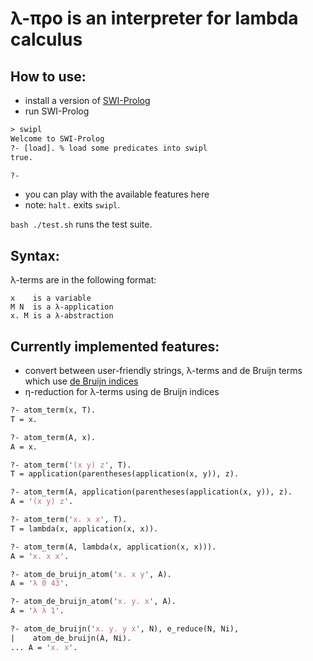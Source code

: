 λ-προ is an interpreter for lambda calculus
=====

How to use:
-----
* install a version of [SWI-Prolog](http://www.swi-prolog.org/)
* run SWI-Prolog


```pl
> swipl
Welcome to SWI-Prolog
?- [load]. % load some predicates into swipl
true.

?-
```
* you can play with the available features here
* note: `halt.` exits `swipl`.

```bash ./test.sh``` runs the test suite.

Syntax:
-----
λ-terms are in the following format:
```
x    is a variable
M N  is a λ-application
x. M is a λ-abstraction
```

Currently implemented features:
-----
* convert between user-friendly strings, λ-terms and
  de Bruijn terms which use [de Bruijn indices](https://en.wikipedia.org/wiki/De_Bruijn_index)
* η-reduction for λ-terms using de Bruijn indices

```pl
?- atom_term(x, T).
T = x.

?- atom_term(A, x).
A = x.

?- atom_term('(x y) z', T).
T = application(parentheses(application(x, y)), z).

?- atom_term(A, application(parentheses(application(x, y)), z).
A = '(x y) z'.

?- atom_term('x. x x', T).
T = lambda(x, application(x, x)).

?- atom_term(A, lambda(x, application(x, x))).
A = 'x. x x'.

?- atom_de_bruijn_atom('x. x y', A).
A = 'λ 0 43'.

?- atom_de_bruijn_atom('x. y. x', A).
A = 'λ λ 1'.

?- atom_de_bruijn('x. y. y x', N), e_reduce(N, Ni),
|    atom_de_bruijn(A, Ni).
... A = 'x. x'.
```
